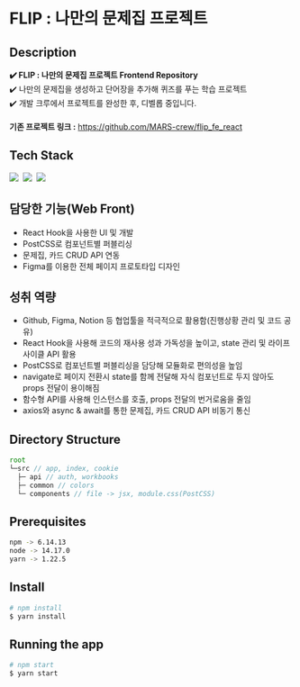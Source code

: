 # FLIP : 나만의 문제집 프로젝트

## Description

<b>✔️ FLIP : 나만의 문제집 프로젝트 Frontend Repository</b><br>
✔️ 나만의 문제집을 생성하고 단어장을 추가해 퀴즈를 푸는 학습 프로젝트<br>
✔️ 개발 크루에서 프로젝트를 완성한 후, 디벨롭 중입니다.<br>
<br>
<b>기존 프로젝트 링크 :</b> https://github.com/MARS-crew/flip_fe_react

##  Tech Stack
<div>
  <img src="https://img.shields.io/badge/Javascript-ffca26?style=flat-square&logo=javascript&logoColor=white"/></a>&nbsp
  <img src="https://img.shields.io/badge/React-08D5FF?style=flat-square&logo=React&logoColor=white"/></a>&nbsp
   <img src="https://img.shields.io/badge/PostCSS-f55354?style=flat-square&logo=postCSS&logoColor=white"/></a>&nbsp
</div>

##  담당한 기능(Web Front)
- React Hook을 사용한 UI 및 개발
- PostCSS로 컴포넌트별 퍼블리싱
- 문제집, 카드 CRUD API 연동
- Figma를 이용한 전체 페이지 프로토타입 디자인

## 성취 역량
- Github, Figma, Notion 등 협업툴을 적극적으로 활용함(진행상황 관리 및 코드 공유)
- React Hook을 사용해 코드의 재사용 성과 가독성을 높이고, state 관리 및 라이프사이클 API 활용
- PostCSS로 컴포넌트별 퍼블리싱을 담당해 모듈화로 편의성을 높임
- navigate로 페이지 전환시 state를 함께 전달해 자식 컴포넌트로 두지 않아도 props 전달이 용이해짐
- 함수형 API를 사용해 인스턴스를 호출, props 전달의 번거로움을 줄임
- axios와 async & await를 통한 문제집, 카드 CRUD API 비동기 통신

## Directory Structure

``` js
root
└─src // app, index, cookie
  ├─ api // auth, workbooks
  ├─ common // colors
  └─ components // file -> jsx, module.css(PostCSS)
```

## Prerequisites
```bash
npm -> 6.14.13
node -> 14.17.0
yarn -> 1.22.5
```

## Install
```bash
# npm install
$ yarn install
```

## Running the app
```bash
# npm start
$ yarn start
```
